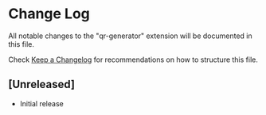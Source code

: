 # Change Log

All notable changes to the "qr-generator" extension will be documented in this file.

Check [Keep a Changelog](http://keepachangelog.com/) for recommendations on how to structure this file.

## [Unreleased]

- Initial release